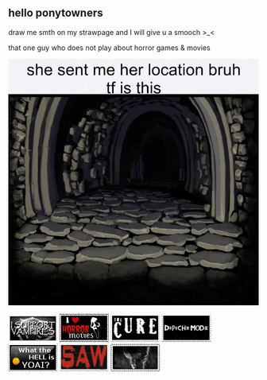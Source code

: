 ## hello ponytowners
draw me smth on my strawpage and I will give u a smooch >_<

that one guy who does not play about horror games & movies

<img src="e1b33e5ff885fc2a1ff4e0087e214969.jpg">

<img src="tumblr_d2088436b706f4b59818b44388d6dafa_86fc54d5_100.png"> <img src="tumblr_67a6081f8f01d95b6303021d4ddf59ce_527d75d8_100.png"> <img src="tumblr_bf3ba5a44cf069dc777150c1cd7f6132_7d099616_100.png"> <img src="68747470733a2f2f676966636974792e63617272642e636f2f6173736574732f696d616765732f67616c6c6572793233362f33653135623664612e706e673f763d3236646666616235.png"> <img src="tumblr_9245a15dad34f3b6bd5179908407ec73_ccf91077_100.jpg"> <img src="68747470733a2f2f696d616765732d7769786d702d6564333061383662386334636138383737373335393463322e7769786d702e636f6d2f662f38663539363762392d666338342d343566362d613963332d333933386266626137323.png"> <img src="tumblr_2c5e5a9c608553d3fa6dbc3853694ad6_7219f634_100.webp">
